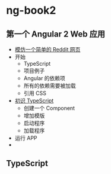 # ng-book2
## 第一个 Angular 2 Web 应用
* [模仿一个简单的 Reddit 网页](chapter01/section-01-01.md)
* 开始
	* TypeScript
	* 项目例子
	* Angular 的依赖项
	* 所有的依赖需要被加载
	* 引用 CSS
* [初识 TypeScript](chapter01/section-01-02.md)
	* 创建一个 Component
	* 增加模版
	* 启动程序
	* 加载程序
* 运行 APP
* 

## TypeScript





